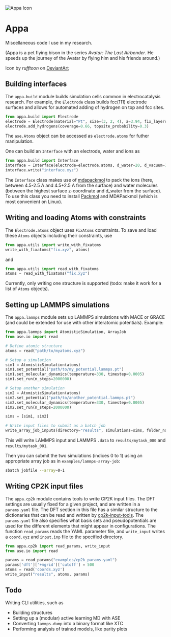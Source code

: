![Appa Icon](https://images-wixmp-ed30a86b8c4ca887773594c2.wixmp.com/f/0a1d2e33-9dcf-47be-8ecd-c0af5458c545/drieup-065047ff-715e-467b-a309-31ff11b7a61a.jpg/v1/fill/w_150,h_150,q_75,strp/appa_icon_by_rufftoon_drieup-fullview.jpg?token=eyJ0eXAiOiJKV1QiLCJhbGciOiJIUzI1NiJ9.eyJzdWIiOiJ1cm46YXBwOjdlMGQxODg5ODIyNjQzNzNhNWYwZDQxNWVhMGQyNmUwIiwiaXNzIjoidXJuOmFwcDo3ZTBkMTg4OTgyMjY0MzczYTVmMGQ0MTVlYTBkMjZlMCIsIm9iaiI6W1t7ImhlaWdodCI6Ijw9MjAwIiwicGF0aCI6IlwvZlwvMGExZDJlMzMtOWRjZi00N2JlLThlY2QtYzBhZjU0NThjNTQ1XC9kcmlldXAtMDY1MDQ3ZmYtNzE1ZS00NjdiLWEzMDktMzFmZjExYjdhNjFhLmpwZyIsIndpZHRoIjoiPD0yMDAifV1dLCJhdWQiOlsidXJuOnNlcnZpY2U6aW1hZ2Uub3BlcmF0aW9ucyJdfQ.nmOkivf8pvdmI2b2LL6Qa_qBiid5-RG7JfypiQdTHZ8)

# Appa

Miscellaneous code I use in my research.

(Appa is a pet flying bison in the series *Avatar: The Last Airbender*. He speeds up the journey of the Avatar by flying him and his friends around.)

Icon by *rufftoon* on [DeviantArt](https://www.deviantart.com/rufftoon/art/Appa-Icon-46208689)

## Building interfaces
The `appa.build` module builds simulation cells common in electrocatalysis research. For example, the `Electrode` class builds  fcc(111) electrode surfaces and allows for automated adding of hydrogen on top and fcc sites.

```python
from appa.build import Electrode
electrode = Electrode(material="Pt", size=(3, 2, 4), a=3.94, fix_layers=2)
electrode.add_hydrogens(coverage=0.66, topsite_probability=0.3)
```

The `ase.Atoms` object can be accessed as `electrode.atoms` for futher manipulation.

One can build an `Interface` with an electrode, water and ions as

```python
from appa.build import Interface
interface = Interface(electrode=electrode.atoms, d_water=20, d_vacuum=15, ions={"Na": 4.5}, ion_delta_z=2.5)
interface.write("interface.xyz")
```

The `Interface` class makes use of [mdapackmol](https://github.com/MDAnalysis/MDAPackmol) to pack the ions (here, between 4.5-2.5 A and 4.5+2.5 A from the surface) and water molecules (between the highest surface z-coordinate and d_water from the surface). To use this class you need to install [Packmol](https://m3g.github.io/packmol/) and MDAPackmol (which is most convenient on Linux).

## Writing and loading Atoms with constraints

The `Electrode.atoms` object uses `FixAtoms` constraints. To save and load these `Atoms` objects including their constraints, use

```python
from appa.utils import write_with_fixatoms
write_with_fixatoms("fix.xyz", atoms)
```

and

```python
from appa.utils import read_with_fixatoms
atoms = read_with_fixatoms("fix.xyz")
```

Currently, only writing one structure is supported (todo: make it work for a list of `Atoms` objects).

## Setting up LAMMPS simulations
The `appa.lammps` module sets up LAMMPS simulations with MACE or GRACE (and could be extended for use with other interatomic potentials). Example:

```python
from appa.lammps import AtomisticSimulation, ArrayJob
from ase.io import read

# Define atomic structure
atoms = read("path/to/myatoms.xyz")

# Setup a simulation
sim1 = AtomisticSimulation(atoms)
sim1.set_potential("path/to/my_potential.lammps.pt")
sim1.set_molecular_dynamics(temperature=330, timestep=0.0005)
sim1.set_run(n_steps=2000000)

# Setup another simulation
sim2 = AtomisticSimulation(atoms)
sim2.set_potential("path/to/another_potential.lammps.pt")
sim2.set_molecular_dynamics(temperature=330, timestep=0.0005)
sim2.set_run(n_steps=2000000)

sims = [sim1, sim2]

# Write input files to submit as a batch job
write_array_job_inputs(directory="results", simulations=sims, folder_name="mytask")
```

This will write LAMMPS input and LAMMPS `.data` to `results/mytask_000` and `results/mytask_001`. 

Then you can submit the two simulations (indices 0 to 1) using an appropriate array job as in `examples/lammps-array-job`:

```bash
sbatch jobfile --array=0-1
```

## Writing CP2K input files
The `appa.cp2k` module contains tools to write CP2K input files. The DFT settings are usually fixed for a given project, and are written in a `params.yaml` file. The DFT section in this file has a similar structure to the dictionaries that can be read and written by [cp2k-input-tools](https://github.com/cp2k/cp2k-input-tools). The `params.yaml` file also specifies what basis sets and pseudopotentials are used for the different elements that might appear in configurations. The function `read_params` reads the YAML parameter file, and `write_input` writes a `coord.xyz` and `input.inp` file to the specified directory.

```python
from appa.cp2k import read_params, write_input
from ase.io import read

params = read_params("examples/cp2k_params.yaml")
params['dft']['+mgrid']['cutoff'] = 500
atoms = read('coords.xyz')
write_input("results", atoms, params)
```

## Todo

Writing CLI utilities, such as 

* Building structures 
* Setting up a (modular) active learning MD with ASE 
* Converting `lammps.dump` into a binary format like XTC
* Performing analysis of trained models, like parity plots
